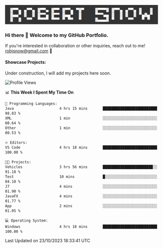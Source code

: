 <img alt="myname" src="assets/name.png" />

### Hi there 👋 Welcome to my GitHub Portfolio.
If you're interested in collaboration or other inquiries, reach out to me!  robjsnow@gmail.com  :briefcase:

#### Showcase Projects:

Under construction, I will add my projects here soon.

<!--START_SECTION:waka-->
![Profile Views](http://img.shields.io/badge/Profile%20Views-3-blue)

📊 **This Week I Spent My Time On** 

```text
💬 Programming Languages: 
Java                     4 hrs 15 mins       █████████████████████████   98.83 % 
XML                      1 min               ░░░░░░░░░░░░░░░░░░░░░░░░░   00.64 % 
Other                    1 min               ░░░░░░░░░░░░░░░░░░░░░░░░░   00.53 % 

🔥 Editors: 
VS Code                  4 hrs 18 mins       █████████████████████████   100.00 % 

🐱‍💻 Projects: 
Vehicles                 3 hrs 56 mins       ███████████████████████░░   91.18 % 
Test                     10 mins             █░░░░░░░░░░░░░░░░░░░░░░░░   04.10 % 
J7                       4 mins              ░░░░░░░░░░░░░░░░░░░░░░░░░   01.90 % 
JavaFX                   4 mins              ░░░░░░░░░░░░░░░░░░░░░░░░░   01.77 % 
App                      2 mins              ░░░░░░░░░░░░░░░░░░░░░░░░░   01.05 % 

💻 Operating System: 
Windows                  4 hrs 18 mins       █████████████████████████   100.00 % 
```


 Last Updated on 23/10/2023 18:33:41 UTC
<!--END_SECTION:waka-->

<!--
**robjsnow/robjsnow** is a ✨ _special_ ✨ repository because its `README.md` (this file) appears on your GitHub profile.

Here are some ideas to get you started:

- 🔭 I’m currently working on ...
- 🌱 I’m currently learning ...
- 👯 I’m looking to collaborate on ...
- 🤔 I’m looking for help with ...
- 💬 Ask me about ...
- 📫 How to reach me: ...
- 😄 Pronouns: ...
- ⚡ Fun fact: ...
-->
